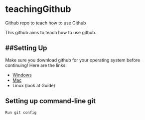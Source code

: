 # teachingGithub
Github repo to teach how to use Github

This github aims to teach how to use github.

##Setting Up
------------
Make sure you download github for your operating system before continuing! Here are the links:

* [Windows](https://windows.github.com/)
* [Mac](https://mac.github.com/)
* Linux (look at Guide)


## Setting up command-line git

	Run git config

	